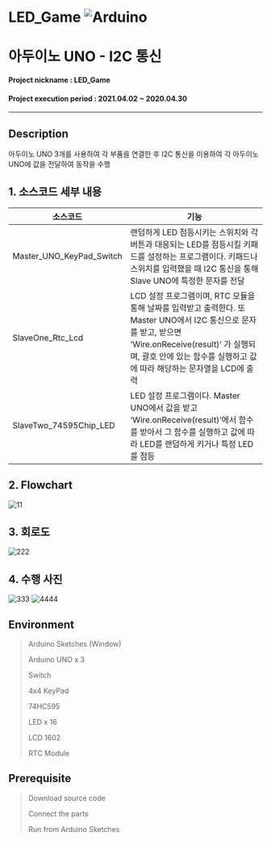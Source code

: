# LED_Game  ![Arduino](https://img.shields.io/badge/-Arduino-00979D?style=for-the-badge&logo=Arduino&logoColor=white)
# 아두이노 UNO - I2C 통신

#### Project nickname : LED_Game
#### Project execution period : 2021.04.02 ~ 2020.04.30
-----------------------
## Description
아두이노 UNO 3개를 사용하여 각 부품을 연결한 후 I2C 통신을 이용하여 각 아두이노 UNO에 값을 전달하여 동작을 수행

## 1. 소스코드 세부 내용
|소스코드|기능|
|------|---|
|Master_UNO_KeyPad_Switch|랜덤하게 LED 점등시키는 스위치와 각 버튼과 대응되는 LED를 점등시킬 키패드를 설정하는 프로그램이다. 키패드나 스위치를 입력했을 때 I2C 통신을 통해 Slave UNO에 특정한 문자를 전달|
|SlaveOne_Rtc_Lcd|LCD 설정 프로그램이며, RTC 모듈을 통해 날짜를 입력받고 출력한다. 또 Master UNO에서 I2C 통신으로 문자를 받고, 받으면 ‘Wire.onReceive(result)’ 가 실행되며, 괄호 안에 있는 함수를 실행하고 값에 따라 해당하는 문자열을 LCD에 출력|
|SlaveTwo_74595Chip_LED|LED 설정 프로그램이다. Master UNO에서 값을 받고 ‘Wire.onReceive(result)’에서 함수를 받아서 그 함수를 실행하고 값에 따라 LED를 랜덤하게 키거나 특정 LED를 점등|

## 2. Flowchart
![11](https://user-images.githubusercontent.com/49806698/150682435-d0ef0271-ecd8-4d31-b4b7-717c31d13772.png)


## 3. 회로도
![222](https://user-images.githubusercontent.com/49806698/150682546-71ca8376-61fa-48fa-bf5d-c85f0b4711a8.png)


## 4. 수행 사진
![333](https://user-images.githubusercontent.com/49806698/150682583-0d5e54bf-497a-484b-aa55-30f9251ca74c.png)
![4444](https://user-images.githubusercontent.com/49806698/150682612-47fee3b2-47b9-47d8-b461-4401b8e042ca.png)





## Environment

> Arduino Sketches (Window)
> 
> Arduino UNO x 3
>
> Switch
>
> 4x4 KeyPad
>
> 74HC595
>
> LED x 16
>
> LCD 1602
>
> RTC Module


## Prerequisite
> Download source code
> 
> Connect the parts
>
> Run from Arduino Sketches
